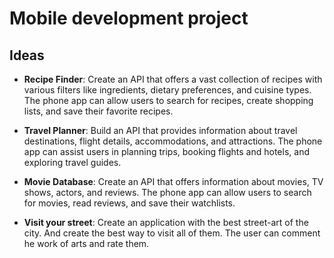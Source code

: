 # Mobile development project
## Ideas

+ **Recipe Finder**: Create an API that offers a vast collection of recipes with various filters like ingredients, dietary preferences, and cuisine types. The phone app can allow users to search for recipes, create shopping lists, and save their favorite recipes.

+ **Travel Planner**: Build an API that provides information about travel destinations, flight details, accommodations, and attractions. The phone app can assist users in planning trips, booking flights and hotels, and exploring travel guides.

+ **Movie Database**: Create an API that offers information about movies, TV shows, actors, and reviews. The phone app can allow users to search for movies, read reviews, and save their watchlists.

+ **Visit your street**: Create an application with the best street-art of the city. And create the best way to visit all of them. The user can comment he work of arts and rate them.